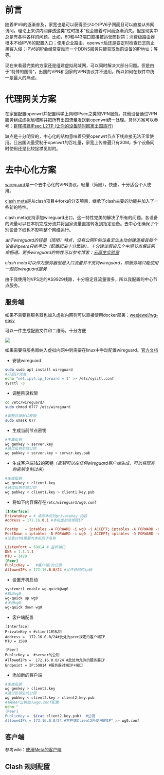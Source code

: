 # 前言

随着IPV6的逐渐普及，家宽也是可以获得至少4个IPV6子网而且可以直接从外网访问。理论上来讲内网穿透这类“过时技术”也会随着时间而逐渐消失。但是现实中总是有各种各样的问题。比如，80和443端口直接被运营商封禁；消费级路由器根本不给IPV6的配置入口；使用企业路由、openwrt后还是要定时检查日志防止黑客入侵；IPV6的IP会经常变动而一个DDNS服务只能获取当前设备的IP地址；等等。

现在来看最完美的方案还是组建虚拟局域网，可以同时解决大部分问题。但是由于“特殊的国情“，出国的VPN和回家的VPN协议并不通用，所以如何在软件中统一是最大的痛点。



# 代理网关方案

在家里配置openwrt并配置科学上网和IPsec之类的VPN服务。其他设备通过VPN服务组成虚拟局域网并把所有出国流量发送到openwrt统一处理。具体方案可以参考：[群晖搭建IPsec L2TP (让你的设备随时回家出国旅行)](https://www.bilibili.com/video/BV1mo4y1V7dL)

缺点是十分明显的，中心化的结构意味着只要openwrt节点下线直接无法正常使用。且出国流量受制于openwrt的吞吐量，家宽上传普遍只有30M，多个设备同时使用还是比较捉襟见肘的。

# 去中心化方案

[wireguard](https://www.wireguard.com/)是一个去中心化的VPN协议，轻量（简陋），快速，十分适合个人使用。

[clash meta](https://github.com/MetaCubeX/Clash.Meta)是从clash项目中fork的分支项目，继承了clash主要的功能并加入了一些新的特性。

clash meta支持添加wireguard出口，这一特性完美的解决了所有的问题。各设备的流量可以在本机完成分流并将回家流量直接转发到指定设备。去中心化确保了个别设备下线也不影响整个网络运行。

*由于wireguard的轻量（简陋）特点，没有公网IP的设备无法主动创建连接且每个设备的peers只能手动（配置起来十分繁琐）。十分建议假设几个中间节点保证网络畅通。更多wireguard的特性可以参考博客：[云原生实验室](https://icloudnative.io/)*

*clash meta可以作为服务器但是入口流量并不支持wireguard，即服务端只能使用一般的wireguard服务*

由于我使用的VPS走的AS9929线路，十分稳定且流量很多，所以我配置的中心节点服务。

## 服务端

如果不需要将服务器也加入虚拟内网则可以直接使用docker部署：[weejewel/wg-easy](https://github.com/wg-easy/wg-easy)

可以一件生成配置文件和二维码，十分方便

![](https://cdn.jsdelivr.net/gh/xxlgenius/blog_img/2023/07/02/ed362806295ee6b069ce9816c23ad50f.png)

如果需要将服务器纳入虚拟内网中则需要在linux中手动配置wireguard。[官方文档](https://www.wireguard.com/quickstart/)

- 安装wireguard

```bash
sudo sudo apt install wireguard
#开启IP转发
echo "net.ipv4.ip_forward = 1" >> /etc/sysctl.conf
sysctl -p
```

- 调整目录权限

```bash
cd /etc/wireguard/
sudo chmod 0777 /etc/wireguard

#调整目录默认权限
sudo umask 077
```

- 生成当前节点密钥

```bash
#生成私钥
wg genkey > server.key
#通过私钥生成公钥
wg pubkey < server.key > server.key.pub
```

- 生成客户端1&2的密钥（*密钥可以在任何wireguard客户端生成，可以将现有的密钥复制过来*）

```bash
#生成私钥
wg genkey > client1.key
#通过私钥生成公钥
wg pubkey < client1.key > client1.key.pub
```

- 将如下内容保存在`/etc/wireguard/wg0.conf`

```conf
[Interface]
PrivateKey = # 填写本机的privatekey 内容
Address = 172.16.0.1 #本机虚拟局域网IP

PostUp   = iptables -A FORWARD -i wg0 -j ACCEPT; iptables -A FORWARD -o wg0 -j ACCEPT; iptables -t nat -A POSTROUTING -o eth0 -j MASQUERADE
PostDown = iptables -D FORWARD -i wg0 -j ACCEPT; iptables -D FORWARD -o wg0 -j ACCEPT; iptables -t nat -D POSTROUTING -o eth0 -j MASQUERADE
#注意eth0需要为本机网卡名称

ListenPort = 50814 # 监听端口
DNS = 1.1.1.1
MTU = 1420
[Peer]
PublicKey =   #客户端1的公钥
AllowedIPs = 172.16.0.0/24 #允许访问的ip段
```

- 设置开机启动

```bash
systemctl enable wg-quick@wg0
#启动wg0
wg-quick up wg0
#关闭wg0
wg-quick down wg0
```

- 客户端配置

```
[Interface]
PrivateKey = #client1的私钥
Address =  172.16.0.0/24#此处为peer规定的客户端IP
MTU = 1500

[Peer]
PublicKey =  #server的公钥
AllowedIPs =  172.16.0.0/24 #此处为允许的服务器IP
Endpoint = IP:50814 #服务器对端IP+端口
```

- 添加新的客户端

```bash
#生成私钥
wg genkey > client2.key
#通过私钥生成公钥
wg pubkey < client2.key > client2.key.pub
#将peer公钥加入wg0.conf配置
echo "
[Peer]
PublicKey =  $(cat client2.key.pub)  #公钥
AllowedIPs = 172.16.0.0/24 #客户端Client2所使用的IP" >> wg0.conf
```



## 客户端

参考wiki：[使用Meta的客户端](https://docs.metacubex.one/used)

## Clash 规则配置

